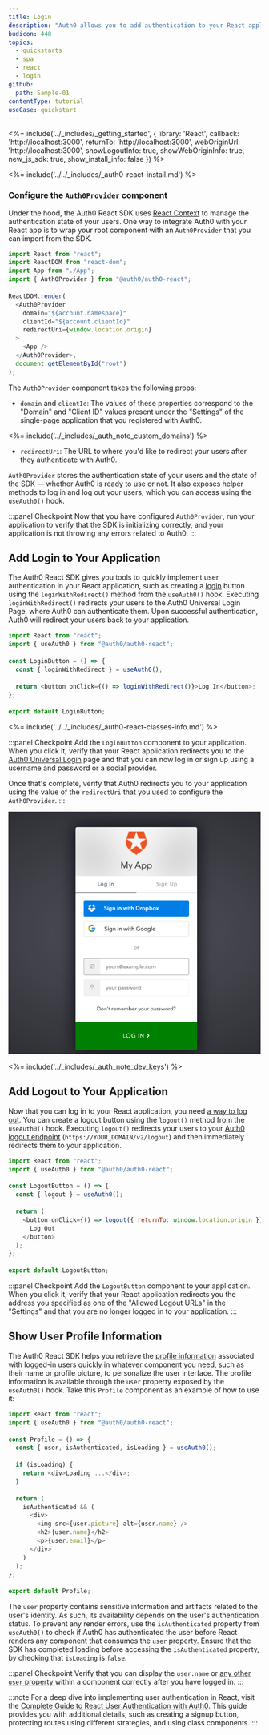 ```yaml
---
title: Login
description: "Auth0 allows you to add authentication to your React application quickly and to gain access to user profile information. This guide demonstrates how to integrate Auth0 with any new or existing React application using the Auth0 React SDK."
budicon: 448
topics:
  - quickstarts
  - spa
  - react
  - login
github:
  path: Sample-01
contentType: tutorial
useCase: quickstart
---
```

<!-- markdownlint-disable MD002 MD034 MD041 -->

<%= include('../_includes/_getting_started', { library: 'React', callback: 'http://localhost:3000', returnTo: 'http://localhost:3000', webOriginUrl: 'http://localhost:3000', showLogoutInfo: true, showWebOriginInfo: true, new_js_sdk: true, show_install_info: false }) %>

<%= include('../../_includes/_auth0-react-install.md') %>

### Configure the `Auth0Provider` component

Under the hood, the Auth0 React SDK uses [React Context](https://reactjs.org/docs/context.html) to manage the authentication state of your users. One way to integrate Auth0 with your React app is to wrap your root component with an `Auth0Provider` that you can import from the SDK.

```javascript
import React from "react";
import ReactDOM from "react-dom";
import App from "./App";
import { Auth0Provider } from "@auth0/auth0-react";

ReactDOM.render(
  <Auth0Provider
    domain="${account.namespace}"
    clientId="${account.clientId}"
    redirectUri={window.location.origin}
  >
    <App />
  </Auth0Provider>,
  document.getElementById("root")
);
```

The `Auth0Provider` component takes the following props:

- `domain` and `clientId`: The values of these properties correspond to the "Domain" and "Client ID" values present under the "Settings" of the single-page application that you registered with Auth0.

<%= include('../_includes/_auth_note_custom_domains') %>

- `redirectUri`: The URL to where you'd like to redirect your users after they authenticate with Auth0.

`Auth0Provider` stores the authentication state of your users and the state of the SDK &mdash; whether Auth0 is ready to use or not. It also exposes helper methods to log in and log out your users, which you can access using the `useAuth0()` hook.

:::panel Checkpoint
Now that you have configured `Auth0Provider`, run your application to verify that the SDK is initializing correctly, and your application is not throwing any errors related to Auth0.
:::

## Add Login to Your Application

The Auth0 React SDK gives you tools to quickly implement user authentication in your React application, such as creating a [login](https://auth0.com/docs/login) button using the `loginWithRedirect()` method from the `useAuth0()` hook. Executing `loginWithRedirect()` redirects your users to the Auth0 Universal Login Page, where Auth0 can authenticate them. Upon successful authentication, Auth0 will redirect your users back to your application.

```javascript
import React from "react";
import { useAuth0 } from "@auth0/auth0-react";

const LoginButton = () => {
  const { loginWithRedirect } = useAuth0();

  return <button onClick={() => loginWithRedirect()}>Log In</button>;
};

export default LoginButton;
```

<%= include('../../_includes/_auth0-react-classes-info.md') %>

:::panel Checkpoint
Add the `LoginButton` component to your application. When you click it, verify that your React application redirects you to the [Auth0 Universal Login](https://auth0.com/universal-login) page and that you can now log in or sign up using a username and password or a social provider.

Once that's complete, verify that Auth0 redirects you to your application using the value of the `redirectUri` that you used to configure the `Auth0Provider`.
:::

![Auth0 Universal Login](/media/articles/angularjs/universal-login.png)

<%= include('../_includes/_auth_note_dev_keys') %>

## Add Logout to Your Application

Now that you can log in to your React application, you need [a way to log out](https://auth0.com/docs/logout/guides/logout-auth0). You can create a logout button using the `logout()` method from the `useAuth0()` hook. Executing `logout()` redirects your users to your [Auth0 logout endpoint](https://auth0.com/docs/api/authentication?javascript#logout) (`https://YOUR_DOMAIN/v2/logout`) and then immediately redirects them to your application.

```javascript
import React from "react";
import { useAuth0 } from "@auth0/auth0-react";

const LogoutButton = () => {
  const { logout } = useAuth0();

  return (
    <button onClick={() => logout({ returnTo: window.location.origin })}>
      Log Out
    </button>
  );
};

export default LogoutButton;
```

:::panel Checkpoint
Add the `LogoutButton` component to your application. When you click it, verify that your React application redirects you the address you specified as one of the "Allowed Logout URLs" in the "Settings" and that you are no longer logged in to your application.
:::

## Show User Profile Information

The Auth0 React SDK helps you retrieve the [profile information](https://auth0.com/docs/users/concepts/overview-user-profile) associated with logged-in users quickly in whatever component you need, such as their name or profile picture, to personalize the user interface. The profile information is available through the `user` property exposed by the `useAuth0()` hook. Take this `Profile` component as an example of how to use it:

```javascript
import React from "react";
import { useAuth0 } from "@auth0/auth0-react";

const Profile = () => {
  const { user, isAuthenticated, isLoading } = useAuth0();

  if (isLoading) {
    return <div>Loading ...</div>;
  }

  return (
    isAuthenticated && (
      <div>
        <img src={user.picture} alt={user.name} />
        <h2>{user.name}</h2>
        <p>{user.email}</p>
      </div>
    )
  );
};

export default Profile;
```

The `user` property contains sensitive information and artifacts related to the user's identity. As such, its availability depends on the user's authentication status. To prevent any render errors, use the `isAuthenticated` property from `useAuth0()` to check if Auth0 has authenticated the user before React renders any component that consumes the `user` property. Ensure that the SDK has completed loading before accessing the `isAuthenticated` property, by checking that `isLoading` is `false`.

:::panel Checkpoint
Verify that you can display the `user.name` or [any other `user` property](https://auth0.com/docs/users/references/user-profile-structure#user-profile-attributes) within a component correctly after you have logged in.
:::                                              

:::note
For a deep dive into implementing user authentication in React, visit the [Complete Guide to React User Authentication with Auth0](https://auth0.com/blog/complete-guide-to-react-user-authentication/). This guide provides you with additional details, such as creating a signup button, protecting routes using different strategies, and using class components. 
:::
